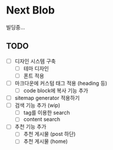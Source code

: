 # Next Blob

빌딩중...

## TODO

- [ ] 디자인 시스템 구축
  - [ ] 테마 디자인
  - [ ] 폰트 적용
- [ ] 마크다운에 커스텀 태그 적용 (heading 등)
  - [ ] code block에 복사 기능 추가
- [ ] sitemap generator 적용하기
- [ ] 검색 기능 추가 (wip)
  - [ ] tag를 이용한 search
  - [ ] content search
- [ ] 추천 기능 추가
  - [ ] 추천 게시물 (post 하단)
  - [ ] 추천 게시물 (home)
